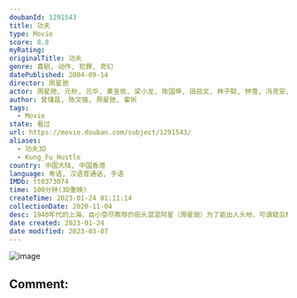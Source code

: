 ```yaml
---
doubanId: 1291543
title: 功夫
type: Movie
score: 8.8
myRating: 
originalTitle: 功夫
genre: 喜剧, 动作, 犯罪, 奇幻
datePublished: 2004-09-14
director: 周星驰
actor: 周星驰, 元秋, 元华, 黄圣依, 梁小龙, 陈国坤, 田启文, 林子聪, 林雪, 冯克安, 释彦能, 冯小刚, 袁祥仁, 张一白, 赵志凌, 董志华, 何文辉, 陈凯师, 贾康熙, 林子善, 任珈锐, 王仕颖, 冯勉恒, 范湉湉, 杨能, 黄锐民, 姜瑰瑾, 丁小龙, 张明明, 钱升玮, 林志泰, 阮昊天, 程守一
author: 曾瑾昌, 陈文强, 周星驰, 霍昕
tags:
  - Movie
state: 看过
url: https://movie.douban.com/subject/1291543/
aliases:
  - 功夫3D
  - Kung_Fu_Hustle
country: 中国大陆, 中国香港
language: 粤语, 汉语普通话, 手语
IMDb: tt0373074
time: 100分钟(3D重映)
createTime: 2023-01-24 01:11:14
collectionDate: 2020-11-04
desc: 1940年代的上海，自小受尽欺辱的街头混混阿星（周星驰）为了能出人头地，可谓窥见机会的缝隙就往里钻，今次他盯上行动日益猖獗的黑道势力“斧头帮”，想借之大名成就大业。阿星假冒“斧头帮”成员试图在一个叫...
date created: 2023-01-24
date modified: 2023-03-07
---
```


![image](p2219011938.jpg)

Comment:
---
